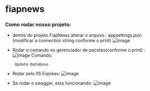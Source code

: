 # fiapnews

### Como rodar nosso projeto: 

 * dentro do projeto FiapNews alterar o arquivo : appsettings.json (modificar a connection string conforme o print)
     ![image](https://github.com/RafaelPontin/fiapnews/assets/16031920/c56c4dd5-e6bd-41cc-ad87-b2f5b60ff32d)
* Rodar o comando no gerenciador de pacotes(conforme o print) :
    ![image](https://github.com/RafaelPontin/fiapnews/assets/16031920/58417c5a-c93b-4cb6-b103-c067aec8fd04)
  Comando:
   ~~~dotnet
    Update-Database
   ~~~ 
* Rodar pelo IIS Express:
    ![image](https://github.com/RafaelPontin/fiapnews/assets/16031920/477e76cb-66fd-4b85-94be-226b57b96a92)

* Se rodar o swagger, esta funcionando:
     ![image](https://github.com/RafaelPontin/fiapnews/assets/16031920/08455acf-926b-48d8-9af9-34ea82b26630)
 
